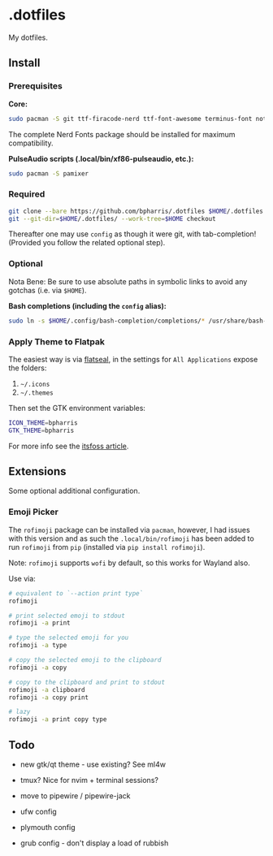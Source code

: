 # .dotfiles

My dotfiles.

## Install

### Prerequisites

**Core:**

```bash
sudo pacman -S git ttf-firacode-nerd ttf-font-awesome terminus-font noto-fonts-emoji
```

The complete Nerd Fonts package should be installed for maximum compatibility.

**PulseAudio scripts (.local/bin/xf86-pulseaudio, etc.):**

```bash
sudo pacman -S pamixer
```

### Required

```bash
git clone --bare https://github.com/bpharris/.dotfiles $HOME/.dotfiles
git --git-dir=$HOME/.dotfiles/ --work-tree=$HOME checkout
```

Thereafter one may use `config` as though it were git, with tab-completion!
(Provided you follow the related optional step).

### Optional

Nota Bene:
Be sure to use absolute paths in symbolic links to avoid any gotchas (i.e. via
`$HOME`).

**Bash completions (including the `config` alias):**

```bash
sudo ln -s $HOME/.config/bash-completion/completions/* /usr/share/bash-completion/completions/
```

### Apply Theme to Flatpak

The easiest way is via
[flatseal](https://flathub.org/apps/details/com.github.tchx84.Flatseal), in the
settings for `All Applications` expose the folders:

1. `~/.icons`
1. `~/.themes`

Then set the GTK environment variables:

```sh
ICON_THEME=bpharris
GTK_THEME=bpharris
```

For more info see the
[itsfoss article](https://itsfoss.com/flatpak-app-apply-theme/).

## Extensions

Some optional additional configuration.

### Emoji Picker

The `rofimoji` package can be installed via `pacman`, however, I had issues with
this version and as such the `.local/bin/rofimoji` has been added to run
`rofimoji` from `pip` (installed via `pip install rofimoji`).

Note:
`rofimoji` supports `wofi` by default, so this works for Wayland also.

Use via:

```bash
# equivalent to `--action print type`
rofimoji

# print selected emoji to stdout
rofimoji -a print

# type the selected emoji for you
rofimoji -a type

# copy the selected emoji to the clipboard
rofimoji -a copy

# copy to the clipboard and print to stdout
rofimoji -a clipboard
rofimoji -a copy print

# lazy
rofimoji -a print copy type
```

## Todo

- new gtk/qt theme - use existing?
  See ml4w

- tmux?
  Nice for nvim + terminal sessions?

- move to pipewire / pipewire-jack

- ufw config

- plymouth config

- grub config - don't display a load of rubbish
